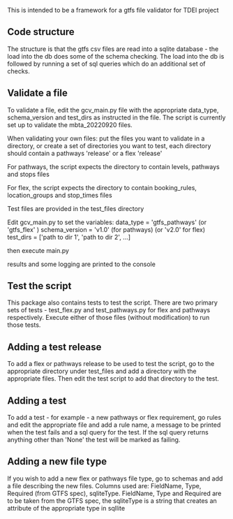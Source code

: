 This is intended to be a framework for a gtfs file validator for TDEI project

## Code structure
The structure is that the gtfs csv files are read into a sqlite database - the load into
the db does some of the schema checking. The load into the db is followed by running a set of sql
queries which do an additional set of checks.

## Validate a file
To validate a file, edit the gcv_main.py file with the appropriate data_type, schema_version and
test_dirs as instructed in the file. The script is currently set up to validate the mbta_20220920 files.

When validating your own files:
put the files you want to validate in a directory, or create a set of directories you want to test, each directory should contain a pathways 'release' or a flex 'release' 

For pathways, the script expects the directory to contain levels, pathways and stops files

For flex, the script expects the directory to contain booking_rules, location_groups and stop_times files

Test files are provided in the test_files directory

Edit gcv_main.py to set the variables:
    data_type = 'gtfs_pathways' (or 'gtfs_flex' )
    schema_version = 'v1.0' (for pathways) (or 'v2.0' for flex)
    test_dirs = ['path to dir 1', 'path to dir 2', ...]

then execute main.py

results and some logging are printed to the console

## Test the script
This package also contains tests to test the script. There are two primary sets of tests - test_flex.py and test_pathways.py for flex and pathways respectively. Execute either of those files (without modification) to run those tests. 

## Adding a test release
To add a flex or pathways release to be used to test the script, go to the appropriate directory under test_files and add a directory with the appropriate files. Then edit the test script to add that directory to the test.

## Adding a test
To add a test - for example - a new pathways or flex requirement, go rules and edit the appropriate file and add a rule name, a message to be printed when the test fails and a sql query for the test. If the sql query returns anything other than 'None' the test will be
marked as failing.

## Adding a new file type
If you wish to add a new flex or pathways file type, go to schemas and add a file
describing the new files. Columns used are: FieldName, Type, Required (from GTFS spec), sqliteType. FieldName, Type and Required are to be taken from the GTFS spec, the sqliteType 
is a string that creates an attribute of the appropriate type in sqllite
